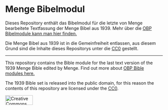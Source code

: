 # Menge Bibelmodul
Dieses Repository enthält das Bibelmodul für die letzte von Menge bearbeitete Textfassung der Menge Bibel aus 1939.
Mehr über die [OBP Bibelmodule kann man hier finden.](https://obp.awesomebible.de/de/)

Die Menge Bibel aus 1939 ist in die Gemeinfreiheit entlassen, aus diesem Grund sind die Inhalte dieses Repositorys unter die [CC0](https://creativecommons.org/publicdomain/zero/1.0/deed.de) gestellt.

* * *

This repository contains the Bible module for the last text version of the 1939 Menge Bible edited by Menge.
Find out more about [OBP Bible modules here.](https://obp.awesomebible.de/)

The 1939 Bible set is released into the public domain, for this reason the contents of this repository are licensed under the [CC0](https://creativecommons.org/publicdomain/zero/1.0/deed.en).

<a href="https://creativecommons.org/publicdomain/zero/1.0/deed.de">
    <img src="https://github.com/OpenBibleProject/menge/assets/42138517/af64418a-c70d-4c8b-8a10-6962e0e715d1" height="31px" width="88px" alt="Creative Commons Zero License Badge">
</a>

